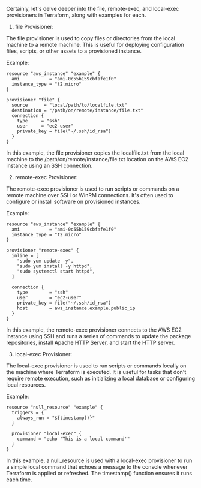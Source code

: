 Certainly, let's delve deeper into the file, remote-exec, and local-exec provisioners in Terraform, along with examples for each.

1. file Provisioner:

The file provisioner is used to copy files or directories from the local machine to a remote machine. This is useful for deploying configuration files, scripts, or other assets to a provisioned instance.

Example:

```hcl
resource "aws_instance" "example" {
  ami           = "ami-0c55b159cbfafe1f0"
  instance_type = "t2.micro"
}

provisioner "file" {
  source      = "local/path/to/localfile.txt"
  destination = "/path/on/remote/instance/file.txt"
  connection {
    type     = "ssh"
    user     = "ec2-user"
    private_key = file("~/.ssh/id_rsa")
  }
}
```
In this example, the file provisioner copies the localfile.txt from the local machine to the /path/on/remote/instance/file.txt location on the AWS EC2 instance using an SSH connection.

2. remote-exec Provisioner:

The remote-exec provisioner is used to run scripts or commands on a remote machine over SSH or WinRM connections. It's often used to configure or install software on provisioned instances.

Example:

```hcl
resource "aws_instance" "example" {
  ami           = "ami-0c55b159cbfafe1f0"
  instance_type = "t2.micro"
}

provisioner "remote-exec" {
  inline = [
    "sudo yum update -y",
    "sudo yum install -y httpd",
    "sudo systemctl start httpd",
  ]

  connection {
    type        = "ssh"
    user        = "ec2-user"
    private_key = file("~/.ssh/id_rsa")
    host        = aws_instance.example.public_ip
  }
}
```
In this example, the remote-exec provisioner connects to the AWS EC2 instance using SSH and runs a series of commands to update the package repositories, install Apache HTTP Server, and start the HTTP server.

3. local-exec Provisioner:

The local-exec provisioner is used to run scripts or commands locally on the machine where Terraform is executed. It is useful for tasks that don't require remote execution, such as initializing a local database or configuring local resources.

Example:

```hcl
resource "null_resource" "example" {
  triggers = {
    always_run = "${timestamp()}"
  }

  provisioner "local-exec" {
    command = "echo 'This is a local command'"
  }
}
```
In this example, a null_resource is used with a local-exec provisioner to run a simple local command that echoes a message to the console whenever Terraform is applied or refreshed. The timestamp() function ensures it runs each time.
